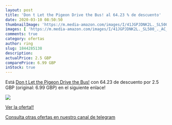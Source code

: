```yaml
---
layout: post
title: 'Don t Let the Pigeon Drive the Bus! al 64.23 % de descuento'
date: 2020-03-10 08:50:50
thumbnailImage: 'https://m.media-amazon.com/images/I/41JGPJDNK2L._SL500_._AC_._SL200_.jpg'
images: [ 'https://m.media-amazon.com/images/I/41JGPJDNK2L._SL500_._AC_._SL200_.jpg' ]
comments: true
category: ofertas
author: ring
slug: 1844285138
description:
actualPrice: 2.5 GBP
comparePrice: 6.99 GBP
inStock: true
---
```


Está [Don t Let the Pigeon Drive the Bus!](https://www.amazon.com/dp/1844285138/?tag=redken08-20) con 64.23 de descuento por 2.5 GBP (original: 6.99 GBP) en el siguiente enlace!

[![](https://m.media-amazon.com/images/I/41JGPJDNK2L._SL500_._AC_._SL200_.jpg)](https://www.amazon.com/dp/1844285138/?tag=redken08-20)

[Ver la oferta!!](https://www.amazon.com/dp/1844285138/?tag=redken08-20)

[Consulta otras ofertas en nuestro canal de telegram](https://t.me/s/ofertas25)
